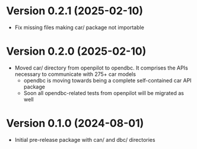 Version 0.2.1 (2025-02-10)
========================
* Fix missing files making car/ package not importable

Version 0.2.0 (2025-02-10)
========================
* Moved car/ directory from openpilot to opendbc. It comprises the APIs necessary to communicate with 275+ car models
  * opendbc is moving towards being a complete self-contained car API package
  * Soon all opendbc-related tests from openpilot will be migrated as well

Version 0.1.0 (2024-08-01)
========================
* Initial pre-release package with can/ and dbc/ directories
